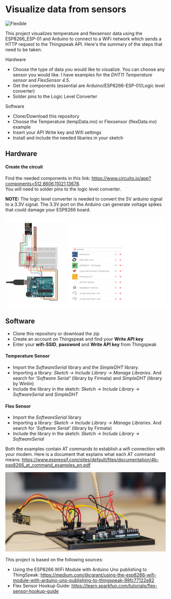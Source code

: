 # Visualize data from sensors
![Flexible](/images/flexData.v3.gif)

This project visualizes temperature and flexsensor data using the ESP8266_ESP-01 and Arduino to connect to a WiFi network which sends a HTTP request to the Thingspeak API. Here's the summary of the steps that need to be taken: 

Hardware
* Choose the type of data you would like to visualize. You can choose any sensor you would like. I have examples for the *DHT11 Temperature sensor* and *FlexSensor 4.5*. 
* Get the components (essential are Arduino/ESP8266-ESP-01/Logic level converter)
* Solder pins to the Logic Level Converter 

Software
* Clone/Download this repository 
* Choose the Temperature (tempData.ino) or Flexsensor (flexData.ino) example
* Insert your API Write key and Wifi settings
* Install and include the needed libaries in your sketch


## Hardware
#### Create the circuit
Find the needed components in this link: https://www.circuito.io/app?components=512,8606,11021,13678. <br/>
You will need to solder pins to the logic level converter. 

**NOTE:** The logic level converter is needed to convert the 5V arduino signal to a 3.3V signal. The 3.3V port on the Arduino can generate voltage spikes that could damage your ESP8266 board.

![Components](/images/Circuit-and-components.png)

## Software
* Clone this repository or download the zip
* Create an account on Thingspeak and find your **Write API key**
* Enter your **wifi-SSID**, **password** and **Write API key** from Thingspeak

#### Temperature Sensor
* Import the *SoftwareSerial* library and the *SimpleDHT* library.
* Importing a library: *Sketch -> Include Library -> Manage Libraries*. And search for *'Software Serial'* (library by Firmata) and *SimpleDHT* (library by Winlin)
* Include the library in the sketch: *Sketch -> Include Library -> SoftwareSerial* and *SimpleDHT*

#### Flex Sensor
* Import the *SoftwareSerial* library 
* Importing a library: *Sketch -> Include Library -> Manage Libraries*. And search for *'Software Serial'* (library by Firmata) 
* Include the library in the sketch: *Sketch -> Include Library -> SoftwareSerial*

Both the examples contain AT commands to establish a wifi connection with your modem. Here is a document that explains what each AT command means: https://www.espressif.com/sites/default/files/documentation/4b-esp8266_at_command_examples_en.pdf

![Circuit](/images/Setup.png)

This project is based on the following sources: 
* Using the ESP8266 WiFi Module with Arduino Uno publishing to ThingSpeak: https://medium.com/@cgrant/using-the-esp8266-wifi-module-with-arduino-uno-publishing-to-thingspeak-99fc77122e82
* Flex Sensor Hookup Guide: https://learn.sparkfun.com/tutorials/flex-sensor-hookup-guide
